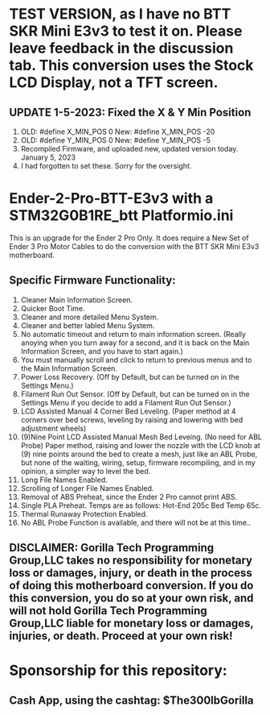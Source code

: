 # TEST VERSION, as I have no BTT SKR Mini E3v3 to test it on. Please leave feedback in the discussion tab. This conversion uses the Stock LCD Display, not a TFT screen.
## UPDATE 1-5-2023: Fixed the X & Y Min Position
1. OLD: #define X_MIN_POS 0  New: #define X_MIN_POS -20
2. OLD: #define Y_MIN_POS 0  New: #define Y_MIN_POS -5
3. Recompiled Firmware, and uploaded new, updated version today. January 5, 2023
4. I had forgotten to set these. Sorry for the oversight.
# Ender-2-Pro-BTT-E3v3 with a STM32G0B1RE_btt Platformio.ini
This is an upgrade for the Ender 2 Pro Only. It does require a New Set of Ender 3 Pro Motor Cables to do the conversion with the BTT SKR Mini E3v3 motherboard.
## Specific Firmware Functionality:
 1. Cleaner Main Information Screen.
 2. Quicker Boot Time.
 3. Cleaner and more detailed Menu System.
 4. Cleaner and better labled Menu System.
 5. No automatic timeout and return to main information screen. (Really anoying when you turn away for a second, and it is back on the Main Information Screen, and you have to start again.)
 6. You must manually scroll and click to return to previous menus and to the Main Information Screen.
 7. Power Loss Recovery. (Off by Default, but can be turned on in the Settings Menu.)
 8. Filament Run Out Sensor. (Off by Default, but can be turned on in the Settings Menu if you decide to add a Filament Run Out Sensor.)
 9. LCD Assisted Manual 4 Corner Bed Leveling. (Paper method at 4 corners over bed screws, leveling by raising and lowering with bed adjustment wheels)
 10. (9)Nine Point LCD Assisted Manual Mesh Bed Leveing. (No need for ABL Probe) Paper method, raising and lower the nozzle with the LCD knob at (9) nine points around the bed to create a mesh, just like an ABL Probe, but none of the waiting, wiring, setup, firmware recompiling, and in my opinion, a simpler way to level the bed.
 11. Long File Names Enabled.
 12. Scrolling of Longer File Names Enabled.
 13. Removal of ABS Preheat, since the Ender 2 Pro cannot print ABS.
 14. Single PLA Preheat. Temps are as follows: Hot-End 205c Bed Temp 65c.
 15. Thermal Runaway Protection Enabled.
 16. No ABL Probe Function is available, and there will not be at this time..
## DISCLAIMER: Gorilla Tech Programming Group,LLC takes no responsibility for monetary loss or damages, injury, or death in the process of doing this motherboard conversion. If you do this conversion, you do so at your own risk, and will not hold Gorilla Tech Programming Group,LLC liable for monetary loss or damages, injuries, or death. Proceed at your own risk!
# Sponsorship for this repository: 
##  Cash App, using the cashtag: $The300lbGorilla
